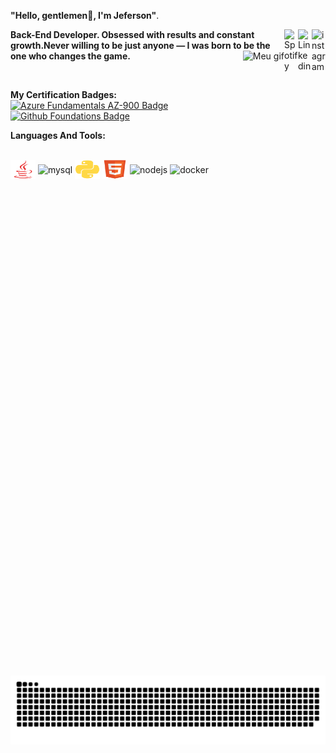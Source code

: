 **"Hello, gentlemen👋, I'm Jeferson"**.

<a href="https://www.instagram.com/not_jef?igsh=bnhiaWhrc2QweDB3">
  <img align="right" alt="instagram" width="22px"  src="https://github.com/user-attachments/assets/046961b1-e847-43bd-8eb5-2214dc8a7f56" />
</a>
<a href="http://www.linkedin.com/in/jeferson-rodrigo/">
  <img align="right" alt="Linkedin" width="22px" src="https://cdn.jsdelivr.net/gh/devicons/devicon/icons/linkedin/linkedin-original.svg" />
</a>
<a href="https://open.spotify.com/user/capit%C3%A3oz%C3%A9ruela?si=KYMNfmRhQEeLvEoEnPC-iw">
  <img align="right" alt="Spotify" width="22px" src="https://upload.wikimedia.org/wikipedia/commons/8/84/Spotify_icon.svg" />
</a>

</a>

 **Back-End Developer. Obsessed with results and constant growth.Never willing to be just anyone — I was born to be the one who changes the game.**
<img align="right" alt="Meu gif" height="1000px" src="https://i.imgur.com/66oMD7P.gif" />





<br />

**My Certification Badges:**
</br>
<a href="https://learn.microsoft.com/api/credentials/share/en-us/jose-malty/21472A3EFC39BB83?sharingId=8C08AAFDB438F348">
  <img alt="Azure Fundamentals AZ-900 Badge" width="160px" src="https://learn.microsoft.com/media/learn/certification/badges/microsoft-certified-fundamentals-badge.svg"/>
</a>
<a href="https://www.credly.com/badges/894173bc-5984-467c-9845-b5846a0a20a9/public_url">
  <img alt="Github Foundations Badge" width="160px" src="https://images.credly.com/size/340x340/images/024d0122-724d-4c5a-bd83-cfe3c4b7a073/image.png"/>
</a>

**Languages And Tools:**

<div style="display: inline_block"><br>
  <img align="center" alt="java" height="30" width="40" src="https://raw.githubusercontent.com/devicons/devicon/master/icons/java/java-plain.svg">
  <img align="center" alt="mysql" height="30" width="40" src="https://cdn.jsdelivr.net/gh/devicons/devicon/icons/mysql/mysql-original.svg">
  <img align="center" alt="python" height="30" width="40" src="https://raw.githubusercontent.com/devicons/devicon/master/icons/python/python-plain.svg">
  <img align="center" alt="html5" height="30" width="40" src="https://raw.githubusercontent.com/devicons/devicon/master/icons/html5/html5-original.svg">
  <img align="center" alt="nodejs" height="30" width="40" src="https://cdn.jsdelivr.net/gh/devicons/devicon/icons/nodejs/nodejs-original.svg">
  <img align="center" alt="docker" height="30" width="40" src="https://cdn.jsdelivr.net/gh/devicons/devicon/icons/docker/docker-original.svg">
</div>


<div align="center">
  
<picture>
  <source media="(prefers-color-scheme: dark)" srcset="https://raw.githubusercontent.com/zec4o/zec4o/output/github-contribution-grid-snake-dark.svg">
  <source media="(prefers-color-scheme: light)" srcset="https://raw.githubusercontent.com/zec4o/zec4o/output/github-contribution-grid-snake.svg">
  <img alt="github contribution grid snake animation" src="https://raw.githubusercontent.com/zec4o/zec4o/output/github-contribution-grid-snake.svg">
</picture>
  
</div>

